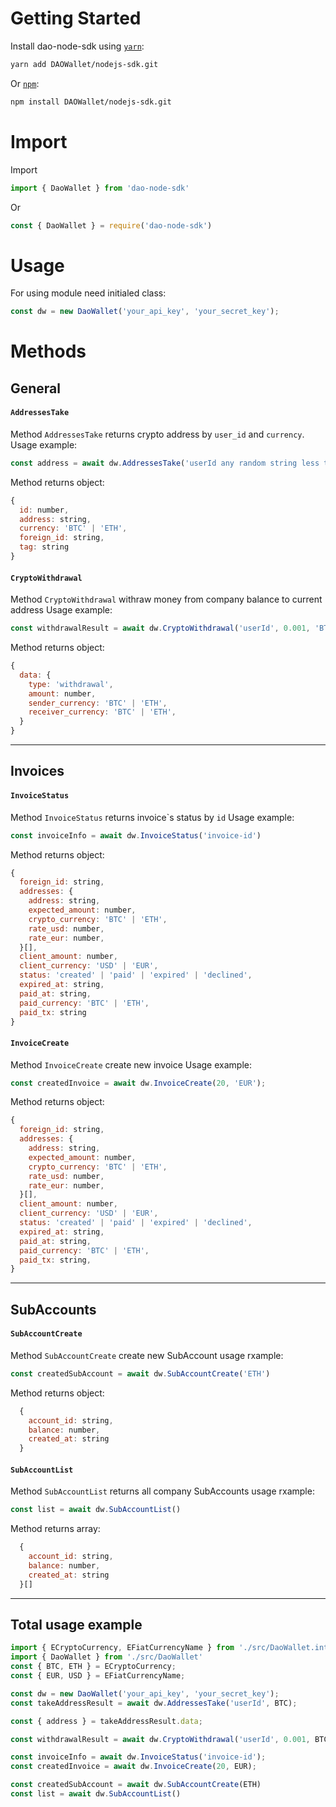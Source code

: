 # Getting Started
Install dao-node-sdk using [`yarn`](https://yarnpkg.com/en/package/jest):
```bash
yarn add DAOWallet/nodejs-sdk.git
```

Or [`npm`](https://www.npmjs.com/):

```bash
npm install DAOWallet/nodejs-sdk.git
```

# Import
Import
```javascript
import { DaoWallet } from 'dao-node-sdk'
```
Or
```javascript
const { DaoWallet } = require('dao-node-sdk')
```

# Usage
For using module need initialed class:
```javascript
const dw = new DaoWallet('your_api_key', 'your_secret_key');
```

# Methods
## General
#### `AddressesTake`
Method `AddressesTake` returns crypto address by `user_id` and `currency`.
Usage example:
```javascript
const address = await dw.AddressesTake('userId any random string less than 128 chars', 'BTC')
```
Method returns object:
```javascript
{
  id: number,
  address: string,
  currency: 'BTC' | 'ETH',
  foreign_id: string,
  tag: string
}
```

#### `CryptoWithdrawal`
Method `CryptoWithdrawal` withraw money from company balance to current address
Usage example:
```javascript
const withdrawalResult = await dw.CryptoWithdrawal('userId', 0.001, 'BTC', 'user_address')
```
Method returns object:
```javascript
{
  data: {
    type: 'withdrawal',
    amount: number,
    sender_currency: 'BTC' | 'ETH',
    receiver_currency: 'BTC' | 'ETH',
  }
}
```
---

## Invoices
#### `InvoiceStatus`
Method `InvoiceStatus` returns invoice\`s status by `id`
Usage example:
```javascript
const invoiceInfo = await dw.InvoiceStatus('invoice-id')
```
Method returns object:
```javascript
{
  foreign_id: string,
  addresses: {
    address: string,
    expected_amount: number,
    crypto_currency: 'BTC' | 'ETH',
    rate_usd: number,
    rate_eur: number,
  }[],
  client_amount: number,
  client_currency: 'USD' | 'EUR',
  status: 'created' | 'paid' | 'expired' | 'declined',
  expired_at: string,
  paid_at: string,
  paid_currency: 'BTC' | 'ETH',
  paid_tx: string
}
```
#### `InvoiceCreate`
Method `InvoiceCreate` create new invoice
Usage example:
```javascript
const createdInvoice = await dw.InvoiceCreate(20, 'EUR');
```
Method returns object:
```javascript
{
  foreign_id: string,
  addresses: {
    address: string,
    expected_amount: number,
    crypto_currency: 'BTC' | 'ETH',
    rate_usd: number,
    rate_eur: number,
  }[],
  client_amount: number,
  client_currency: 'USD' | 'EUR',
  status: 'created' | 'paid' | 'expired' | 'declined',
  expired_at: string,
  paid_at: string,
  paid_currency: 'BTC' | 'ETH',
  paid_tx: string,
}
```
---
## SubAccounts
#### `SubAccountCreate`
Method `SubAccountCreate` create new SubAccount
usage rxample:
```javascript
const createdSubAccount = await dw.SubAccountCreate('ETH')
```
Method returns object:
```javascript
  {
    account_id: string,
    balance: number,
    created_at: string
  }
```

#### `SubAccountList`
Method `SubAccountList` returns all company SubAccounts
usage rxample:
```javascript
const list = await dw.SubAccountList()
```
Method returns array:
```javascript
  {
    account_id: string,
    balance: number,
    created_at: string
  }[]
```
---
## Total usage example
```javascript
import { ECryptoCurrency, EFiatCurrencyName } from './src/DaoWallet.interface';
import { DaoWallet } from './src/DaoWallet'
const { BTC, ETH } = ECryptoCurrency;
const { EUR, USD } = EFiatCurrencyName;

const dw = new DaoWallet('your_api_key', 'your_secret_key');
const takeAddressResult = await dw.AddressesTake('userId', BTC);

const { address } = takeAddressResult.data;

const withdrawalResult = await dw.CryptoWithdrawal('userId', 0.001, BTC, 'user_address');

const invoiceInfo = await dw.InvoiceStatus('invoice-id');
const createdInvoice = await dw.InvoiceCreate(20, EUR);

const createdSubAccount = await dw.SubAccountCreate(ETH)
const list = await dw.SubAccountList()
```
